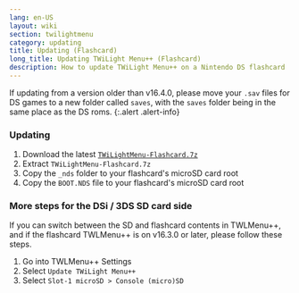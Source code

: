 ```yaml
---
lang: en-US
layout: wiki
section: twilightmenu
category: updating
title: Updating (Flashcard)
long_title: Updating TWiLight Menu++ (Flashcard)
description: How to update TWiLight Menu++ on a Nintendo DS flashcard
---
```


If updating from a version older than v16.4.0, please move your `.sav` files for DS games to a new folder called `saves`, with the `saves` folder being in the same place as the DS roms.
{:.alert .alert-info}

### Updating
1. Download the latest [`TWiLightMenu-Flashcard.7z`](https://github.com/DS-Homebrew/TWiLightMenu/releases/latest/download/TWiLightMenu-Flashcard.7z)
1. Extract `TWiLightMenu-Flashcard.7z`
1. Copy the `_nds` folder to your flashcard's microSD card root
1. Copy the `BOOT.NDS` file to your flashcard's microSD card root

### More steps for the DSi / 3DS SD card side

If you can switch between the SD and flashcard contents in TWLMenu++, and if the flashcard TWLMenu++ is on v16.3.0 or later, please follow these steps.

1. Go into TWLMenu++ Settings
1. Select `Update TWiLight Menu++`
1. Select `Slot-1 microSD > Console (micro)SD`
